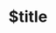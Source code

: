 ---
title: $title
second_title: GroupDocs.Classification for .NET API Reference
description: $description
type: docs
weight: $weight
url: /net/$ref/
---